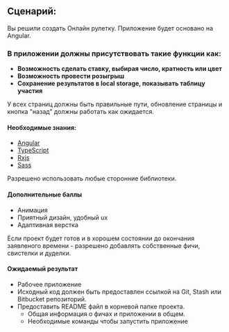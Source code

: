 ## Сценарий:

Вы решили создать Онлайн рулетку. Приложение будет основано на Angular.

### В приложении должны присутствовать такие функции как:

- **Возможность сделать ставку, выбирая число, кратность или цвет**
- **Возможность провести розыгрыш**
- **Сохранение результатов в local storage, показывать таблицу участия**

У всех страниц должны быть правильные пути, обновление страницы и кнопка "назад" должны работать как ожидается.

#### Необходимые знания:

- [Angular](https://angular.io/)
- [TypeScript](https://www.typescriptlang.org/)
- [Rxjs](https://github.com/ReactiveX/rxjs)
- [Sass](http://sass-lang.com/)

Разрешено использовать любые сторонние библиотеки.

#### Дополнительные баллы

* Анимация
* Приятный дизайн, удобный ux
* Адаптивная верстка

Если проект будет готов и в хорошем состоянии до окончания заявленого времени - разрешено добавлять собственные фичи, свистелки и дуделки.

#### Ожидаемый результат

- Рабочее приложение
- Исходный код должен быть предоставлен ссылкой на Git, Stash или Bitbucket репозиторий.
- Предоставить README файл в корневой папке проекта.
  * Общая информация о фичах и приложении в общем.
  * Необходимые команды чтобы запустить приложение
